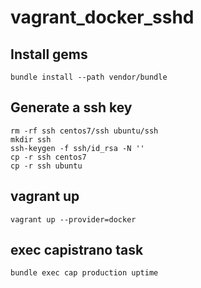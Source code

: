 # vagrant_docker_sshd

## Install gems
```
bundle install --path vendor/bundle
```

## Generate a ssh key
```
rm -rf ssh centos7/ssh ubuntu/ssh
mkdir ssh
ssh-keygen -f ssh/id_rsa -N ''
cp -r ssh centos7
cp -r ssh ubuntu
```

## vagrant up
```
vagrant up --provider=docker
```

## exec capistrano task

```
bundle exec cap production uptime
```
